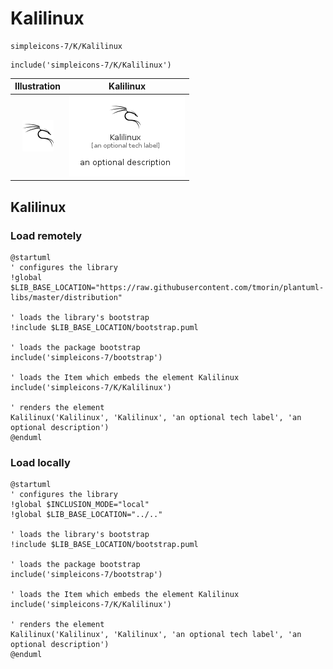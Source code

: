 # Kalilinux


```text
simpleicons-7/K/Kalilinux
```

```text
include('simpleicons-7/K/Kalilinux')
```



| Illustration | Kalilinux |
| :---: | :---: |
| ![illustration for Illustration](../../simpleicons-7/K/Kalilinux.png) | ![illustration for Kalilinux](../../simpleicons-7/K/Kalilinux.Local.png) |




## Kalilinux

### Load remotely
```plantuml
@startuml
' configures the library
!global $LIB_BASE_LOCATION="https://raw.githubusercontent.com/tmorin/plantuml-libs/master/distribution"

' loads the library's bootstrap
!include $LIB_BASE_LOCATION/bootstrap.puml

' loads the package bootstrap
include('simpleicons-7/bootstrap')

' loads the Item which embeds the element Kalilinux
include('simpleicons-7/K/Kalilinux')

' renders the element
Kalilinux('Kalilinux', 'Kalilinux', 'an optional tech label', 'an optional description')
@enduml
```

### Load locally
```plantuml
@startuml
' configures the library
!global $INCLUSION_MODE="local"
!global $LIB_BASE_LOCATION="../.."

' loads the library's bootstrap
!include $LIB_BASE_LOCATION/bootstrap.puml

' loads the package bootstrap
include('simpleicons-7/bootstrap')

' loads the Item which embeds the element Kalilinux
include('simpleicons-7/K/Kalilinux')

' renders the element
Kalilinux('Kalilinux', 'Kalilinux', 'an optional tech label', 'an optional description')
@enduml
```

